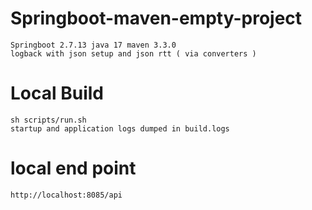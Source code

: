 #   Springboot-maven-empty-project
    Springboot 2.7.13 java 17 maven 3.3.0
    logback with json setup and json rtt ( via converters )

#   Local Build
    sh scripts/run.sh
    startup and application logs dumped in build.logs

#   local end point
    http://localhost:8085/api

